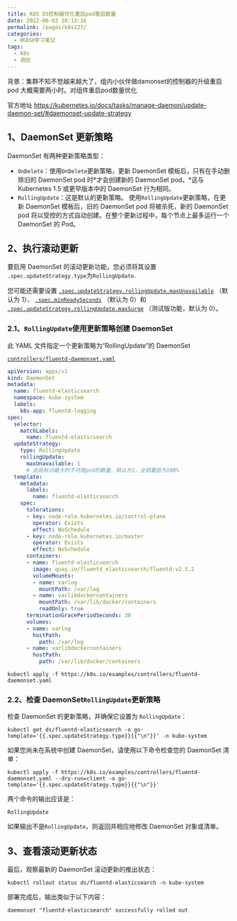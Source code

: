 ```yaml
---
title: K8S DS控制器优化重启pod重启数量
date: 2022-06-03 10:13:16
permalink: /pages/k8s127/
categories:
  - 《K8S》学习笔记
tags:
  - k8s
  - 调优
---
```


背景：集群不知不觉越来越大了，组内小伙伴做damonset的控制器的升级重启pod 大概需要两小时。对组件重启pod数量优化



官方地址 https://kubernetes.io/docs/tasks/manage-daemon/update-daemon-set/#daemonset-update-strategy



## 1、DaemonSet 更新策略

DaemonSet 有两种更新策略类型：

- `OnDelete`：使用`OnDelete`更新策略，更新 DaemonSet 模板后，只有在手动删除旧的 DaemonSet pod 时*才会创建新的 DaemonSet pod。*这与 Kubernetes 1.5 或更早版本中的 DaemonSet 行为相同。
- `RollingUpdate`：这是默认的更新策略。
  使用`RollingUpdate`更新策略，在更新 DaemonSet 模板后，旧的 DaemonSet pod 将被杀死，新的 DaemonSet pod 将以受控的方式自动创建。在整个更新过程中，每个节点上最多运行一个 DaemonSet 的 Pod。

## 2、执行滚动更新

要启用 DaemonSet 的滚动更新功能，您必须将其设置 `.spec.updateStrategy.type`为`RollingUpdate`.

您可能还需要设置 [`.spec.updateStrategy.rollingUpdate.maxUnavailable`](https://kubernetes.io/docs/reference/kubernetes-api/workload-resources/daemon-set-v1/#DaemonSetSpec) （默认为 1）、 [`.spec.minReadySeconds`](https://kubernetes.io/docs/reference/kubernetes-api/workload-resources/daemon-set-v1/#DaemonSetSpec) （默认为 0）和 [`.spec.updateStrategy.rollingUpdate.maxSurge`](https://kubernetes.io/docs/reference/kubernetes-api/workload-resources/daemon-set-v1/#DaemonSetSpec) （测试版功能，默认为 0）。

### 2.1、`RollingUpdate`使用更新策略创建 DaemonSet

此 YAML 文件指定一个更新策略为“RollingUpdate”的 DaemonSet

[`controllers/fluentd-daemonset.yaml`](https://raw.githubusercontent.com/kubernetes/website/main/content/en/examples/controllers/fluentd-daemonset.yaml) 

```yaml
apiVersion: apps/v1
kind: DaemonSet
metadata:
  name: fluentd-elasticsearch
  namespace: kube-system
  labels:
    k8s-app: fluentd-logging
spec:
  selector:
    matchLabels:
      name: fluentd-elasticsearch
  updateStrategy:
    type: RollingUpdate
    rollingUpdate:
      maxUnavailable: 1
      # 此处标识最大的不可用pod的数量，默认为1，全部重启为100%
  template:
    metadata:
      labels:
        name: fluentd-elasticsearch
    spec:
      tolerations:
      - key: node-role.kubernetes.io/control-plane
        operator: Exists
        effect: NoSchedule
      - key: node-role.kubernetes.io/master
        operator: Exists
        effect: NoSchedule
      containers:
      - name: fluentd-elasticsearch
        image: quay.io/fluentd_elasticsearch/fluentd:v2.5.2
        volumeMounts:
        - name: varlog
          mountPath: /var/log
        - name: varlibdockercontainers
          mountPath: /var/lib/docker/containers
          readOnly: true
      terminationGracePeriodSeconds: 30
      volumes:
      - name: varlog
        hostPath:
          path: /var/log
      - name: varlibdockercontainers
        hostPath:
          path: /var/lib/docker/containers
```



```shell
kubectl apply -f https://k8s.io/examples/controllers/fluentd-daemonset.yaml
```

### 2.2、检查 DaemonSet`RollingUpdate`更新策略

检查 DaemonSet 的更新策略，并确保它设置为 `RollingUpdate`：

```shell
kubectl get ds/fluentd-elasticsearch -o go-template='{{.spec.updateStrategy.type}}{{"\n"}}' -n kube-system
```

如果您尚未在系统中创建 DaemonSet，请使用以下命令检查您的 DaemonSet 清单：

```shell
kubectl apply -f https://k8s.io/examples/controllers/fluentd-daemonset.yaml --dry-run=client -o go-template='{{.spec.updateStrategy.type}}{{"\n"}}'
```

两个命令的输出应该是：

```
RollingUpdate
```

如果输出不是`RollingUpdate`，则返回并相应地修改 DaemonSet 对象或清单。

## 3、查看滚动更新状态

最后，观察最新的 DaemonSet 滚动更新的推出状态：

```shell
kubectl rollout status ds/fluentd-elasticsearch -n kube-system
```

部署完成后，输出类似于以下内容：

```shell
daemonset "fluentd-elasticsearch" successfully rolled out
```